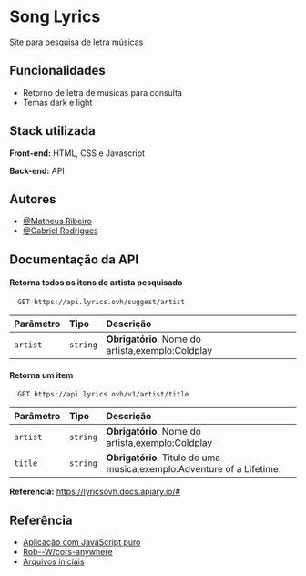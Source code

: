 
# Song Lyrics

Site para pesquisa de letra músicas


## Funcionalidades

- Retorno de letra de musicas para consulta
- Temas dark e light


## Stack utilizada

**Front-end:** HTML, CSS e Javascript

**Back-end:** API 


## Autores

- [@Matheus Ribeiro](https://github.com/eumatheusribeiro)
- [@Gabriel Rodrigues](https://github.com/Gabrirodri) 


## Documentação da API

#### Retorna todos os itens do artista pesquisado

```http
  GET https://api.lyrics.ovh/suggest/artist
```

| Parâmetro   | Tipo       | Descrição                           |
| :---------- | :--------- | :---------------------------------- |
| `artist` | `string` | **Obrigatório**. Nome do artista,exemplo:Coldplay |

#### Retorna um item

```http
  GET https://api.lyrics.ovh/v1/artist/title
```

| Parâmetro   | Tipo       | Descrição                                   |
| :---------- | :--------- | :------------------------------------------ |
| `artist`      | `string` | **Obrigatório**. Nome do artista,exemplo:Coldplay |
| `title`      | `string` | **Obrigatório**. Titulo de uma musica,exemplo:Adventure of a Lifetime. |

**Referencia:** https://lyricsovh.docs.apiary.io/#




## Referência

 - [Aplicação com JavaScript puro](https://www.youtube.com/watch?v=sgiTuXGin2I&t=309s)
 - [Rob--W/cors-anywhere](https://github.com/Rob--W/cors-anywhere)
 - [Arquivos iniciais](https://github.com/Roger-Melo/lyrics-search)

